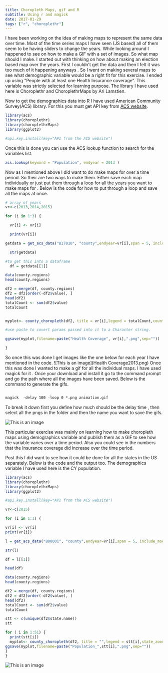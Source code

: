 ```yaml
---
title: Choropleth Maps, gif and R
subtitle: Using r and magick
date: 2017-01-29
tags: ["r", "choroplethr"]
---
```


I have been working on the idea of making maps to represent the same data over time. Most of the time series maps I have seen (JS based) all of them
seem to be having sliders to change the years. While looking around I happened to see on how to make a GIF with a set of images. So what map should I make.
I started out with thinking on how about making an election based map over the years. First I couldn't get the data and then I felt it was too much
of it happening anyways . So I went on making several maps  to see what demographic variable would be a right fit for this exercise. I ended up using
"People with at least one Health Insurance coverage". This variable was strictly selected for learning purpose. The library I have used here is Choroplethr and ChoroplethrMaps by Ari Lamstien.

Now to get the demographics data into R I have used American Community Survey(ACS) library. For this you must get API key from  <a href="http://api.census.gov/data/key_signup.html">ACS website</a>.

```r
library(acs)
library(choroplethr)
library(choroplethrMaps)
library(ggplot2)

#api.key.install(key="API from the ACS website")

```
Once  this is done you can use the ACS lookup function to search for the variables list.

```r
acs.lookup(keyword = "Population", endyear = 2013 )

```
Now as I mentioned above I did want to do make maps for over a time period. So their are two ways to make them. Either save each map individually or
just put them through a loop for all the years you want to make maps for . Below is the code for how to put through a loop and save all the maps at once.

```r
# array of years
vr<-c(2013,2014,2015)

for (i in 1:3) {

  vr[i] <- vr[i]

  print(vr[i])

getdata = get_acs_data("B27010", "county",endyear=vr[i],span = 5, include_moe = FALSE)

  str(getdata)

#to get this into a dataframe
  df = getdata[[1]]

data(county.regions)
head(county.regions)

df2 = merge(df, county.regions)
df2 = df2[order(-df2$value), ]
head(df2)
totalCount <- sum(df2$value)
totalCount


myplot<- county_choropleth(df2, title = vr[i],legend = totalCount,county_zoom = NULL)

#use paste to covert params passed into it to a Character string.

ggsave(myplot,filename=paste("Health Coverage", vr[i],".png",sep=""))

}
```

So once this was done  I get images like the one below for each year I have mentioned in the code.
![This is an image](Health Coverage2013.png)
Once this was done I wanted to make a gif for all the individual maps. I have used magick for it . Once your download and install it
go to the command prompt and go the path where all the images have been saved. Below is the command to generate the gifs.

```html

magick  -delay 100 -loop 0 *.png animation.gif

```

To break it down first you define how much should be the delay time , then select all the pngs in the folder and then the name you want to save the
gifs.

![This is an image](Health_Insurance.gif)

 This particular exercise was mainly on learning how to make choropleth maps using demographics variable and publish them as a GIF to see how the variable varies over a time period. Also you could see in the numbers that the Insurance coverage did increase over the time period.

Post this I did want to see how it could be done for all the states in the US separately. Below is the code and the output too. The demographics variable I have used here is the CY population.

```r
library(acs)
library(choroplethr)
library(choroplethrMaps)
library(ggplot2)

#api.key.install(key="API from the ACS website")

vr<-c(2015)

for (i in 1:1) {

vr[i] <- vr[i]
print(vr[i])

l = get_acs_data("B00001", "county",endyear=vr[i],span = 5, include_moe = TRUE)

str(l)

df = l[[1]]

head(df)

data(county.regions)
head(county.regions)

df2 = merge(df, county.regions)
df2 = df2[order(-df2$value), ]
head(df2)
totalCount <- sum(df2$value)
totalCount

stt <- c(unique(df2$state.name))
stt

for ( i in 1:51) {
  print(stt[i])
  myplot<- county_choropleth(df2, title = "",legend = stt[i],state_zoom = stt[i])
ggsave(myplot,filename=paste("Population_",stt[i],".png",sep=""))
}
}

```
![This is an image](Population_State.gif)
